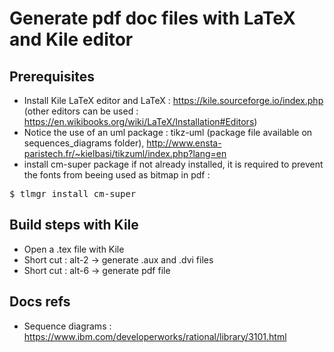 # Generate pdf doc files with LaTeX and Kile editor
## Prerequisites
* Install Kile LaTeX editor and LaTeX : https://kile.sourceforge.io/index.php (other editors can be used : https://en.wikibooks.org/wiki/LaTeX/Installation#Editors)
* Notice the use of an uml package : tikz-uml (package file available on sequences_diagrams folder), http://www.ensta-paristech.fr/~kielbasi/tikzuml/index.php?lang=en
* install cm-super package if not already installed, it is required to prevent the fonts from beeing used as bitmap in pdf :
<pre>
$ tlmgr install cm-super
</pre>

## Build steps with Kile
* Open a .tex file with Kile
* Short cut : alt-2 -> generate .aux and .dvi files
* Short cut : alt-6 -> generate pdf file

## Docs refs
* Sequence diagrams : https://www.ibm.com/developerworks/rational/library/3101.html
